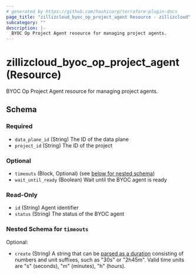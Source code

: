 ```yaml
---
# generated by https://github.com/hashicorp/terraform-plugin-docs
page_title: "zillizcloud_byoc_op_project_agent Resource - zillizcloud"
subcategory: ""
description: |-
  BYOC Op Project Agent resource for managing project agents.
---
```


# zillizcloud_byoc_op_project_agent (Resource)

BYOC Op Project Agent resource for managing project agents.



<!-- schema generated by tfplugindocs -->
## Schema

### Required

- `data_plane_id` (String) The ID of the data plane
- `project_id` (String) The ID of the project

### Optional

- `timeouts` (Block, Optional) (see [below for nested schema](#nestedblock--timeouts))
- `wait_until_ready` (Boolean) Wait until the BYOC agent is ready

### Read-Only

- `id` (String) Agent identifier
- `status` (String) The status of the BYOC agent

<a id="nestedblock--timeouts"></a>
### Nested Schema for `timeouts`

Optional:

- `create` (String) A string that can be [parsed as a duration](https://pkg.go.dev/time#ParseDuration) consisting of numbers and unit suffixes, such as "30s" or "2h45m". Valid time units are "s" (seconds), "m" (minutes), "h" (hours).
